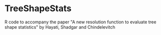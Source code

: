 # TreeShapeStats
R code to accompany the paper "A new resolution function to evaluate tree shape statistics" by Hayati, Shadgar and Chindelevitch
